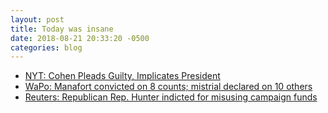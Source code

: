 ```yaml
---
layout: post
title: Today was insane
date: 2018-08-21 20:33:20 -0500
categories: blog
---
```

- [NYT: Cohen Pleads Guilty, Implicates President](https://www.nytimes.com/2018/08/21/nyregion/michael-cohen-plea-deal-trump.html?hp&action=click&pgtype=Homepage&clickSource=story-heading&module=span-ab-top-region&region=top-news&WT.nav=top-news)
- [WaPo: Manafort convicted on 8 counts; mistrial declared on 10 others](https://www.washingtonpost.com/world/national-security/manafort-jury-suggests-it-cannot-come-to-a-consensus-on-a-single-count/2018/08/21/a2478ac0-a559-11e8-a656-943eefab5daf_story.html?utm_term=.9858c7cb25ed)
- [Reuters: Republican Rep. Hunter indicted for misusing campaign funds](https://www.reuters.com/article/us-usa-congress-crime-hunter/republican-rep-hunter-indicted-for-misusing-campaign-funds-idUSKCN1L62B0)
